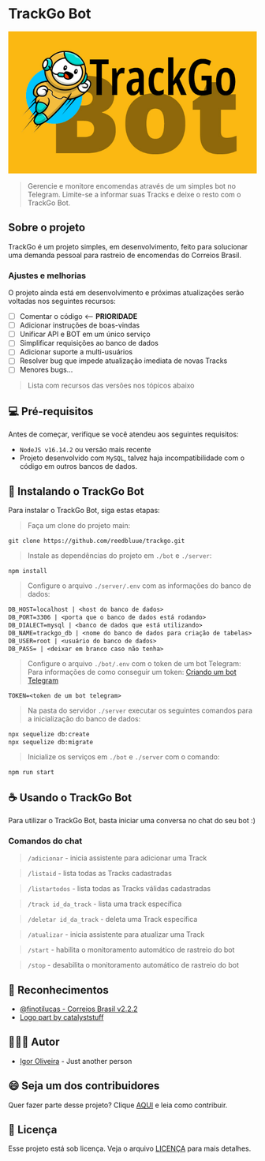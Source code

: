 # TrackGo Bot 

<img src="./img/banner.jpg" alt="Banner TrackGo Bot">

> Gerencie e monitore encomendas através de um simples bot no Telegram. Limite-se a informar suas Tracks e deixe o resto com o TrackGo Bot.

## Sobre o projeto

TrackGo é um projeto simples, em desenvolvimento, feito para solucionar uma demanda pessoal para rastreio de encomendas do Correios Brasil.

### Ajustes e melhorias

O projeto ainda está em desenvolvimento e próximas atualizações serão voltadas nos seguintes recursos:

- [ ] Comentar o código <-- **PRIORIDADE**
- [ ] Adicionar instruções de boas-vindas
- [ ] Unificar API e BOT em um único serviço
- [ ] Simplificar requisições ao banco de dados
- [ ] Adicionar suporte a multi-usuários
- [ ] Resolver bug que impede atualização imediata de novas Tracks
- [ ] Menores bugs...

> Lista com recursos das versões nos tópicos abaixo

## 💻 Pré-requisitos

Antes de começar, verifique se você atendeu aos seguintes requisitos:
<!---Estes são apenas requisitos de exemplo. Adicionar, duplicar ou remover conforme necessário--->
* `NodeJS v16.14.2` ou versão mais recente
* Projeto desenvolvido com `MySQL`, talvez haja incompatibilidade com o código em outros bancos de dados.

## 🚀 Instalando o TrackGo Bot

Para instalar o TrackGo Bot, siga estas etapas:

> Faça um clone do projeto main:
```
git clone https://github.com/reedbluue/trackgo.git
```

> Instale as dependências do projeto em `./bot` e `./server`:
```
npm install
```

> Configure o arquivo `./server/.env` com as informações do banco de dados:
```
DB_HOST=localhost | <host do banco de dados>
DB_PORT=3306 | <porta que o banco de dados está rodando>
DB_DIALECT=mysql | <banco de dados que está utilizando>
DB_NAME=trackgo_db | <nome do banco de dados para criação de tabelas>
DB_USER=root | <usuário do banco de dados>
DB_PASS= | <deixar em branco caso não tenha>
```

> Configure o arquivo `./bot/.env` com o token de um bot Telegram:    
> Para informações de como conseguir um token: [Criando um bot Telegram](https://core.telegram.org/bots#6-botfather)
```
TOKEN=<token de um bot telegram>
```

> Na pasta do servidor `./server` executar os seguintes comandos para a inicialização do banco de dados:

```
npx sequelize db:create
npx sequelize db:migrate
```

> Inicialize os serviços em `./bot` e `./server` com o comando:
```
npm run start
```

## ☕ Usando o TrackGo Bot

Para utilizar o TrackGo Bot, basta iniciar uma conversa no chat do seu bot :)

### Comandos do chat

> `/adicionar` - inicia assistente para adicionar uma Track

> `/listaid` - lista todas as Tracks cadastradas

> `/listartodos` - lista todas as Tracks válidas cadastradas

> `/track id_da_track` - lista uma track específica

> `/deletar id_da_track` - deleta uma Track específica

> `/atualizar` - inicia assistente para atualizar uma Track

> `/start` - habilita o monitoramento automático de rastreio do bot

> `/stop` - desabilita o monitoramento automático de rastreio do bot

## 🤝 Reconhecimentos

* [@finotilucas - Correios Brasil v2.2.2](https://www.npmjs.com/package/correios-brasil)
* [Logo part by catalyststuff](http://www.freepik.com)

## 🙋🏾‍♂️ Autor

* [Igor Oliveira](https://github.com/reedbluue) - Just another person

## 😄 Seja um dos contribuidores<br>

Quer fazer parte desse projeto? Clique [AQUI](./CONTRIBUTING.md) e leia como contribuir.

## 📝 Licença

Esse projeto está sob licença. Veja o arquivo [LICENÇA](./LICENSE) para mais detalhes.